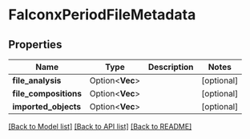 # FalconxPeriodFileMetadata

## Properties

Name | Type | Description | Notes
------------ | ------------- | ------------- | -------------
**file_analysis** | Option<**Vec<String>**> |  | [optional]
**file_compositions** | Option<**Vec<String>**> |  | [optional]
**imported_objects** | Option<**Vec<String>**> |  | [optional]

[[Back to Model list]](./README.md#documentation-for-models) [[Back to API list]](./README.md#documentation-for-api-endpoints) [[Back to README]](../README.md)
